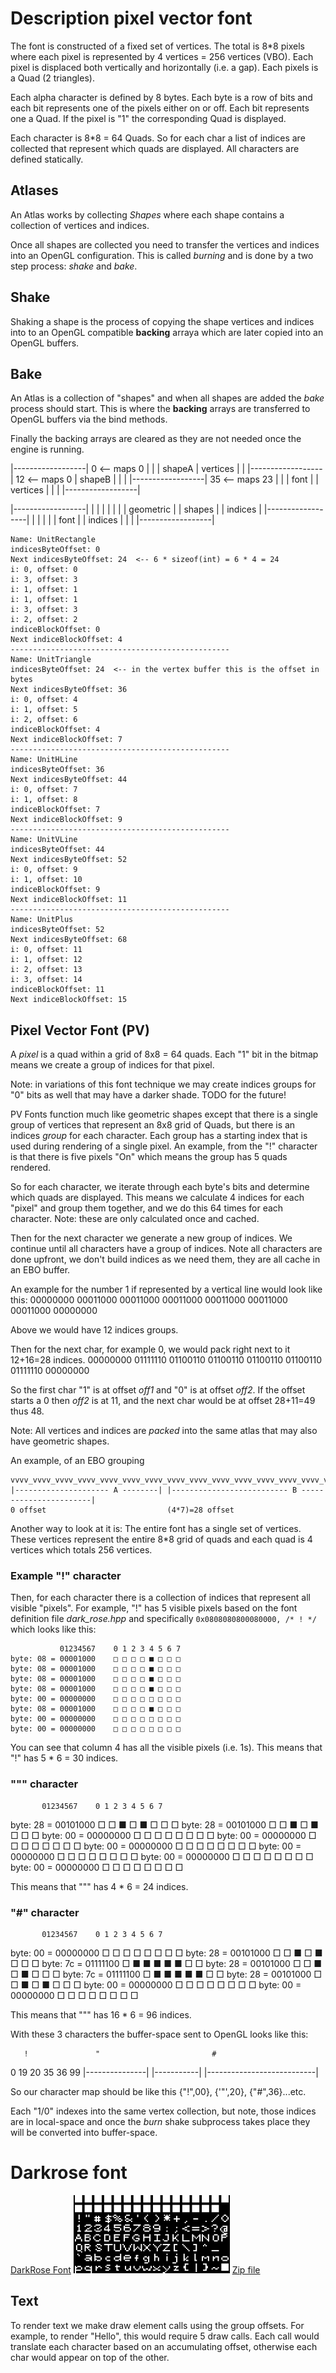 # Description pixel vector font
The font is constructed of a fixed set of vertices. The total is 8*8 pixels where each pixel is represented by 4 vertices = 256 vertices (VBO). Each pixel is displaced both vertically and horizontally (i.e. a gap). Each pixels is a Quad (2 triangles).

Each alpha character is defined by 8 bytes. Each byte is a row of bits and each bit represents one of the pixels either on or off. Each bit represents one a Quad. If the pixel is "1" the corresponding Quad is displayed.

Each character is 8*8 = 64 Quads. So for each char a list of indices are collected that represent which quads are displayed. All characters are defined statically.

## Atlases
An Atlas works by collecting *Shapes* where each shape contains a collection of vertices and indices.

Once all shapes are collected you need to transfer the vertices and indices into an OpenGL configuration. This is called *burning* and is done by a two step process: *shake* and *bake*.

## Shake
Shaking a shape is the process of copying the shape vertices and indices into to an OpenGL compatible **backing** arraya which are later copied into an OpenGL buffers.

## Bake
An Atlas is a collection of "shapes" and when all shapes are added the *bake* process should start. This is where the **backing** arrays are transferred to OpenGL buffers via the bind methods.

Finally the backing arrays are cleared as they are not needed once the engine is running.

|------------------| 0   <-- maps 0
|                  |
|     shapeA       |   vertices
|                  |
|------------------| 12  <-- maps 0
|     shapeB       |
|                  |
|------------------| 35  <-- maps 23
|                  |
|      font        |
|     vertices     |
|                  |
|------------------|

|------------------|
|                  |
|                  |
|                  |
|     geometric    |
|      shapes      |
|     indices      |
|------------------|
|                  |
|                  |
|      font        |
|     indices      |
|                  |
|------------------|

```
Name: UnitRectangle
indicesByteOffset: 0
Next indicesByteOffset: 24  <-- 6 * sizeof(int) = 6 * 4 = 24
i: 0, offset: 0
i: 3, offset: 3
i: 1, offset: 1
i: 1, offset: 1
i: 3, offset: 3
i: 2, offset: 2
indiceBlockOffset: 0
Next indiceBlockOffset: 4
-------------------------------------------------
Name: UnitTriangle
indicesByteOffset: 24  <-- in the vertex buffer this is the offset in bytes
Next indicesByteOffset: 36
i: 0, offset: 4
i: 1, offset: 5
i: 2, offset: 6
indiceBlockOffset: 4
Next indiceBlockOffset: 7
-------------------------------------------------
Name: UnitHLine
indicesByteOffset: 36
Next indicesByteOffset: 44
i: 0, offset: 7
i: 1, offset: 8
indiceBlockOffset: 7
Next indiceBlockOffset: 9
-------------------------------------------------
Name: UnitVLine
indicesByteOffset: 44
Next indicesByteOffset: 52
i: 0, offset: 9
i: 1, offset: 10
indiceBlockOffset: 9
Next indiceBlockOffset: 11
-------------------------------------------------
Name: UnitPlus
indicesByteOffset: 52
Next indicesByteOffset: 68
i: 0, offset: 11
i: 1, offset: 12
i: 2, offset: 13
i: 3, offset: 14
indiceBlockOffset: 11
Next indiceBlockOffset: 15

```

## Pixel Vector Font (PV)
A *pixel* is a quad within a grid of 8x8 = 64 quads. Each "1" bit in the bitmap means we create a group of indices for that pixel.

Note: in variations of this font technique we may create indices groups for "0" bits as well that may have a darker shade. TODO for the future!

PV Fonts function much like geometric shapes except that there is a single group of vertices that represent an 8x8 grid of Quads, but there is an indices *group* for each character. Each group has a starting index that is used during rendering of a single pixel. An example, from the "!" character is that there is five pixels "On" which means the group has 5 quads rendered.

So for each character, we iterate through each byte's bits and determine which quads are displayed. This means we calculate 4 indices for each "pixel" and group them together, and we do this 64 times for each character. Note: these are only calculated once and cached.

Then for the next character we generate a new group of indices. We continue until all characters have a group of indices. Note all characters are done upfront, we don't build indices as we need them, they are all cache in an EBO buffer.

An example for the number 1 if represented by a vertical line would look like this:
00000000
00011000
00011000
00011000
00011000
00011000
00011000
00000000

Above we would have 12 indices groups.

Then for the next char, for example 0, we would pack right next to it 12+16=28 indices.
00000000
01111110
01100110
01100110
01100110
01100110
01111110
00000000

So the first char "1" is at offset *off1* and "0" is at offset *off2*. If the offset starts a 0 then *off2* is at 11, and the next char would be at offset 28+11=49 thus 48.


Note: All vertices and indices are *packed* into the same atlas that may also have geometric shapes.

An example, of an EBO grouping
```
vvvv_vvvv_vvvv_vvvv_vvvv_vvvv_vvvv_vvvv_vvvv_vvvv_vvvv_vvvv_vvvv_vvvv_vvvv_vvvv_vvvv_vvvv
|--------------------- A --------| |-------------------------- B -----------------------|
0 offset                           (4*7)=28 offset
```

Another way to look at it is: The entire font has a single set of vertices. These vertices represent the entire 8*8 grid of quads and each quad is 4 vertices which totals 256 vertices.

### Example "!" character
Then, for each character there is a collection of indices that represent all visible "pixels". For example, "!" has 5 visible pixels based on the font definition file *dark_rose.hpp* and specifically ```0x0808080800080000, /* ! */``` which looks like this:
```
           01234567    0 1 2 3 4 5 6 7
byte: 08 = 00001000    □ □ □ □ ■ □ □ □
byte: 08 = 00001000    □ □ □ □ ■ □ □ □
byte: 08 = 00001000    □ □ □ □ ■ □ □ □
byte: 08 = 00001000    □ □ □ □ ■ □ □ □
byte: 00 = 00000000    □ □ □ □ □ □ □ □
byte: 08 = 00001000    □ □ □ □ ■ □ □ □
byte: 00 = 00000000    □ □ □ □ □ □ □ □
byte: 00 = 00000000    □ □ □ □ □ □ □ □
```

You can see that column 4 has all the visible pixels (i.e. 1s).
This means that "!" has 5 * 6 = 30 indices.

### """ character
           01234567    0 1 2 3 4 5 6 7
byte: 28 = 00101000    □ □ ■ □ ■ □ □ □
byte: 28 = 00101000    □ □ ■ □ ■ □ □ □
byte: 00 = 00000000    □ □ □ □ □ □ □ □
byte: 00 = 00000000    □ □ □ □ □ □ □ □
byte: 00 = 00000000    □ □ □ □ □ □ □ □
byte: 00 = 00000000    □ □ □ □ □ □ □ □
byte: 00 = 00000000    □ □ □ □ □ □ □ □
byte: 00 = 00000000    □ □ □ □ □ □ □ □

This means that """ has 4 * 6 = 24 indices.

### "#" character
           01234567    0 1 2 3 4 5 6 7
byte: 00 = 00000000    □ □ □ □ □ □ □ □
byte: 28 = 00101000    □ □ ■ □ ■ □ □ □
byte: 7c = 01111100    □ ■ ■ ■ ■ ■ □ □
byte: 28 = 00101000    □ □ ■ □ ■ □ □ □
byte: 7c = 01111100    □ ■ ■ ■ ■ ■ □ □
byte: 28 = 00101000    □ □ ■ □ ■ □ □ □
byte: 00 = 00000000    □ □ □ □ □ □ □ □
byte: 00 = 00000000    □ □ □ □ □ □ □ □

This means that """ has 16 * 6 = 96 indices.

With these 3 characters the buffer-space sent to OpenGL looks like this:

       !               "                         #
0              19 20          35 36                         99
|---------------| |-----------|  |---------------------------|

So our character map should be like this
{"!",00},
{'"',20},
{"#",36}...etc.

Each "1/0" indexes into the same vertex collection, but note, those indices are in local-space and once the *burn* shake subprocess takes place they will be converted into buffer-space.

# Darkrose font
[DarkRose Font](https://opengameart.org/content/8x8-ascii-bitmap-font-with-c-source)
![Bitmap image](../common/assets/fonts/bitmaps/darkrose_font.png)
[Zip file](../common/assets/fonts/darkrose_font.zip)


## Text
To render text we make draw element calls using the group offsets. For example, to render "Hello", this would require 5 draw calls. Each call would translate each character based on an accumulating offset, otherwise each char would appear on top of the other.




